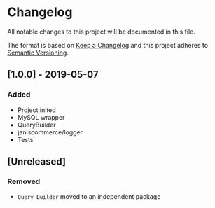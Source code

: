 # Changelog
All notable changes to this project will be documented in this file.

The format is based on [Keep a Changelog](http://keepachangelog.com/en/1.0.0/)
and this project adheres to [Semantic Versioning](http://semver.org/spec/v2.0.0.html).

## [1.0.0] - 2019-05-07
### Added
- Project inited
- MySQL wrapper
- QueryBuilder
- janiscommerce/logger
- Tests

## [Unreleased]
### Removed
- `Query Builder` moved to an independent package
